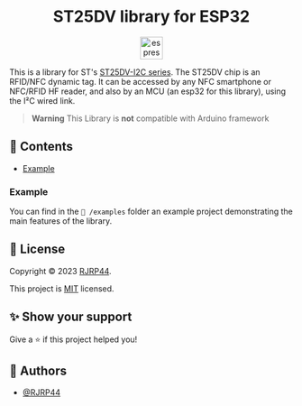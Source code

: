 <h1 align="center"> ST25DV library for ESP32  </h1>
<p align="center">
<img align="center" src="https://seeklogo.com/images/E/espressif-systems-logo-1350B9E771-seeklogo.com.png" alt="espressif logo" width="40">
</p>

This is a library for ST's [ST25DV-I2C series](https://www.st.com/en/nfc/st25dv-i2c-series-dynamic-nfc-tags.html). The ST25DV chip is an RFID/NFC dynamic tag. It can be accessed by any NFC smartphone or NFC/RFID HF reader, and also by an MCU (an esp32 for this library), using the I²C wired link.  


> **Warning**
> This Library is **not** compatible with Arduino framework

## 📌 Contents
* [Example](#example)

### Example
You can find in the `📁 /examples` folder an example project demonstrating the main features of the library.

## 📝 License

Copyright © 2023 [RJRP44](https://www.github.com/RJRP44).

This project is [MIT](https://opensource.org/license/mit/) licensed.

## ✨ Show your support

Give a ⭐️ if this project helped you!

## 👤 Authors

- [@RJRP44](https://www.github.com/RJRP44)